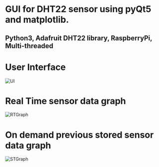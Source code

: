 # GUI for DHT22 sensor using pyQt5 and matplotlib.
## Python3, Adafruit DHT22 library, RaspberryPi, Multi-threaded

# User Interface
![UI](https://github.com/mansetagunj/Embedded-Interface-Design/blob/master/DHT_interface/Snaps/UI.JPG)

# Real Time sensor data graph
![RTGraph](https://github.com/mansetagunj/Embedded-Interface-Design/blob/master/DHT_interface/Snaps/Real%20Time%20graph.JPG)

# On demand previous stored sensor data graph
![STGraph](https://github.com/mansetagunj/Embedded-Interface-Design/blob/master/DHT_interface/Snaps/Stored%20Sensor%20Data.JPG)
